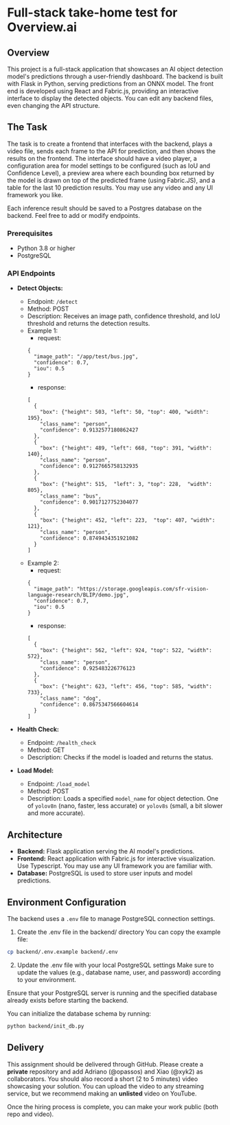 # Full-stack take-home test for Overview.ai

## Overview
This project is a full-stack application that showcases an AI object detection model's predictions through a user-friendly dashboard. The backend is built with Flask in Python, serving predictions from an ONNX model. The front end is developed using React and Fabric.js, providing an interactive interface to display the detected objects. You can edit any backend files, even changing the API structure.

## The Task
The task is to create a frontend that interfaces with the backend, plays a video file, sends each frame to the API for prediction, and then shows the results on the frontend. The interface should have a video player, a configuration area for model settings to be configured (such as IoU and Confidence Level), a preview area where each bounding box returned by the model is drawn on top of the predicted frame (using Fabric.JS), and a table for the last 10 prediction results. You may use any video and any UI framework you like. 

Each inference result should be saved to a Postgres database on the backend. Feel free to add or modify endpoints.

### Prerequisites

- Python 3.8 or higher
- PostgreSQL

### API Endpoints

- **Detect Objects:**
  - Endpoint: `/detect`
  - Method: POST
  - Description: Receives an image path, confidence threshold, and IoU threshold and returns the detection results.
  - Example 1:
    - request:
    ```
    {
      "image_path": "/app/test/bus.jpg",
      "confidence": 0.7,
      "iou": 0.5
    }
    ```
    - response:
    ```
    [
      {
        "box": {"height": 503, "left": 50, "top": 400, "width": 195},
        "class_name": "person",
        "confidence": 0.9132577180862427
      },
      {
        "box": {"height": 489, "left": 668, "top": 391, "width": 140},
        "class_name": "person",
        "confidence": 0.9127665758132935
      },
      {
        "box": {"height": 515,  "left": 3, "top": 228,  "width": 805},
        "class_name": "bus",
        "confidence": 0.9017127752304077
      },
      {
        "box": {"height": 452, "left": 223,  "top": 407, "width": 121},
        "class_name": "person",
        "confidence": 0.8749434351921082
      }
    ]
    ```
  - Example 2:
    - request:
    ```
    {
      "image_path": "https://storage.googleapis.com/sfr-vision-language-research/BLIP/demo.jpg",
      "confidence": 0.7,
      "iou": 0.5
    }
    ```
    - response:
    ```
    [
      {
        "box": {"height": 562, "left": 924, "top": 522, "width": 572},
        "class_name": "person",
        "confidence": 0.925483226776123
      },
      {
        "box": {"height": 623, "left": 456, "top": 585, "width": 733},
        "class_name": "dog",
        "confidence": 0.8675347566604614
      }
    ]
    ```
    
- **Health Check:**
  - Endpoint: `/health_check`
  - Method: GET
  - Description: Checks if the model is loaded and returns the status.

- **Load Model:**
  - Endpoint: `/load_model`
  - Method: POST
  - Description: Loads a specified `model_name` for object detection. One of `yolov8n` (nano, faster, less accurate) or `yolov8s` (small, a bit slower and more accurate). 

## Architecture

- **Backend:** Flask application serving the AI model's predictions.
- **Frontend:** React application with Fabric.js for interactive visualization. Use Typescript. You may use any UI framework you are familiar with.
- **Database:** PostgreSQL is used to store user inputs and model predictions.

## Environment Configuration

The backend uses a `.env` file to manage PostgreSQL connection settings.

1. Create the .env file in the backend/ directory
You can copy the example file:

```bash
cp backend/.env.example backend/.env
```

2. Update the .env file with your local PostgreSQL settings
Make sure to update the values (e.g., database name, user, and password) according to your environment.

Ensure that your PostgreSQL server is running and the specified database already exists before starting the backend.

You can initialize the database schema by running:

```bash
python backend/init_db.py
```


## Delivery

This assignment should be delivered through GitHub. Please create a **private** repository and add Adriano (@opassos) and Xiao (@xyk2) as collaborators. You should also record a short (2 to 5 minutes) video showcasing your solution. You can upload the video to any streaming service, but we recommend making an **unlisted** video on YouTube. 

Once the hiring process is complete, you can make your work public (both repo and video).
